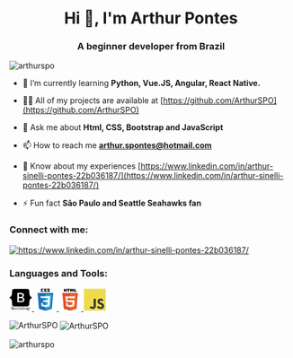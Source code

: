 <h1 align="center">Hi 👋, I'm Arthur Pontes</h1>
<h3 align="center">A beginner developer from Brazil</h3>

<p align="left"> <img src="https://komarev.com/ghpvc/?username=arthurspo&label=Profile%20views&color=0e75b6&style=flat" alt="arthurspo" /> </p>

- 🌱 I’m currently learning **Python, Vue.JS, Angular, React Native.**

- 👨‍💻 All of my projects are available at [https://github.com/ArthurSPO](https://github.com/ArthurSPO)

- 💬 Ask me about **Html, CSS, Bootstrap and JavaScript**

- 📫 How to reach me **arthur.spontes@hotmail.com**

- 📄 Know about my experiences [https://www.linkedin.com/in/arthur-sinelli-pontes-22b036187/](https://www.linkedin.com/in/arthur-sinelli-pontes-22b036187/)

- ⚡ Fun fact **São Paulo and Seattle Seahawks fan**

<h3 align="left">Connect with me:</h3>
<p align="left">
<a href="https://www.linkedin.com/in/arthur-sinelli-pontes-22b036187/" target="blank"><img align="center" src="https://raw.githubusercontent.com/rahuldkjain/github-profile-readme-generator/master/src/images/icons/Social/linked-in-alt.svg" alt="https://www.linkedin.com/in/arthur-sinelli-pontes-22b036187/" height="30" width="40" /></a>
</p>

<h3 align="left">Languages and Tools:</h3>
<p align="left"> <a href="https://getbootstrap.com" target="_blank" rel="noreferrer"> <img src="https://raw.githubusercontent.com/devicons/devicon/master/icons/bootstrap/bootstrap-plain-wordmark.svg" alt="bootstrap" width="40" height="40"/> </a> <a href="https://www.w3schools.com/css/" target="_blank" rel="noreferrer"> <img src="https://raw.githubusercontent.com/devicons/devicon/master/icons/css3/css3-original-wordmark.svg" alt="css3" width="40" height="40"/> </a> <a href="https://www.w3.org/html/" target="_blank" rel="noreferrer"> <img src="https://raw.githubusercontent.com/devicons/devicon/master/icons/html5/html5-original-wordmark.svg" alt="html5" width="40" height="40"/> </a> <a href="https://developer.mozilla.org/en-US/docs/Web/JavaScript" target="_blank" rel="noreferrer"> <img src="https://raw.githubusercontent.com/devicons/devicon/master/icons/javascript/javascript-original.svg" alt="javascript" width="40" height="40"/> </a> </p>

<p><img align="left" src="https://github-readme-stats.vercel.app/api/top-langs?username=ArthurSPO&show_icons=true&locale=en&layout=compact" alt="ArthurSPO" /></p>

<p>&nbsp;<img align="center" src="https://github-readme-stats.vercel.app/api?username=ArthurSPO&show_icons=true&locale=en" alt="ArthurSPO" /></p>

<p><img align="center" src="https://github-readme-streak-stats.herokuapp.com/?user=arthurspo&" alt="arthurspo" /></p>

